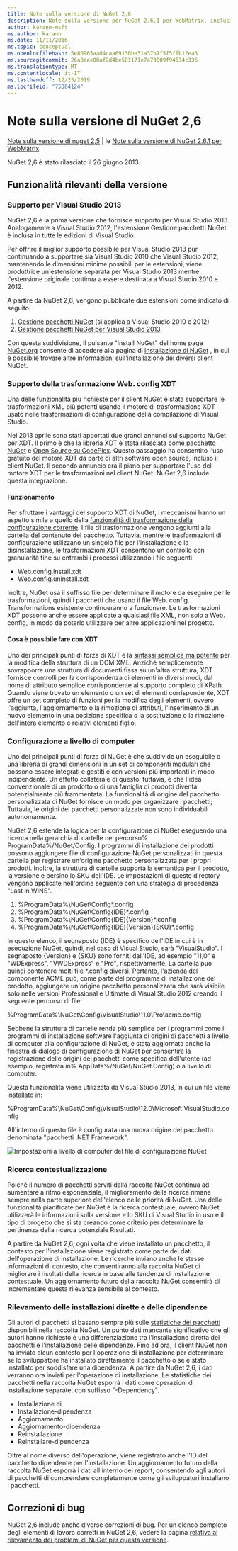 ```yaml
---
title: Note sulla versione di NuGet 2,6
description: Note sulla versione per NuGet 2.6.1 per WebMatrix, inclusi problemi noti, correzioni di bug, funzionalità aggiunte e DCR.
author: karann-msft
ms.author: karann
ms.date: 11/11/2016
ms.topic: conceptual
ms.openlocfilehash: 5e80965aad4caa69130be31a37b7f5f5ffb12ea6
ms.sourcegitcommit: 26a8eae00af2d4be581171e7a73009f94534c336
ms.translationtype: MT
ms.contentlocale: it-IT
ms.lasthandoff: 12/25/2019
ms.locfileid: "75384124"
---
```

# <a name="nuget-26-release-notes"></a>Note sulla versione di NuGet 2,6

[Note sulla versione di nuget 2,5](../release-notes/nuget-2.5.md) | le [Note sulla versione di NuGet 2.6.1 per WebMatrix](../release-notes/nuget-2.6.1-for-webmatrix.md)

NuGet 2,6 è stato rilasciato il 26 giugno 2013.

## <a name="notable-features-in-the-release"></a>Funzionalità rilevanti della versione

### <a name="support-for-visual-studio-2013"></a>Supporto per Visual Studio 2013

NuGet 2,6 è la prima versione che fornisce supporto per Visual Studio 2013. Analogamente a Visual Studio 2012, l'estensione Gestione pacchetti NuGet è inclusa in tutte le edizioni di Visual Studio.

Per offrire il miglior supporto possibile per Visual Studio 2013 pur continuando a supportare sia Visual Studio 2010 che Visual Studio 2012, mantenendo le dimensioni minime possibili per le estensioni, viene produttrice un'estensione separata per Visual Studio 2013 mentre l'estensione originale continua a essere destinata a Visual Studio 2010 e 2012.

A partire da NuGet 2,6, vengono pubblicate due estensioni come indicato di seguito:

1. [Gestione pacchetti NuGet](https://marketplace.visualstudio.com/items?itemName=NuGetTeam.NuGetPackageManager) (si applica a Visual Studio 2010 e 2012)
1. [Gestione pacchetti NuGet per Visual Studio 2013](https://marketplace.visualstudio.com/items?itemName=NuGetTeam.NuGetPackageManagerforVisualStudio2013)

Con questa suddivisione, il pulsante "Install NuGet" del home page [NuGet.org](https://nuget.org) consente di accedere alla pagina di [installazione di NuGet](../install-nuget-client-tools.md) , in cui è possibile trovare altre informazioni sull'installazione dei diversi client NuGet.

<a name="xdt"></a>

### <a name="xdt-webconfig-transformation-support"></a>Supporto della trasformazione Web. config XDT

Una delle funzionalità più richieste per il client NuGet è stata supportare le trasformazioni XML più potenti usando il motore di trasformazione XDT usato nelle trasformazioni di configurazione della compilazione di Visual Studio.

Nel 2013 aprile sono stati apportati due grandi annunci sul supporto NuGet per XDT. Il primo è che la libreria XDT è stata [rilasciata come pacchetto NuGet](https://nuget.org/packages/Microsoft.Web.Xdt) e [Open Source su CodePlex](http://xdt.codeplex.com/). Questo passaggio ha consentito l'uso gratuito del motore XDT da parte di altri software open source, incluso il client NuGet. Il secondo annuncio era il piano per supportare l'uso del motore XDT per le trasformazioni nel client NuGet. NuGet 2,6 include questa integrazione.

#### <a name="how-it-works"></a>Funzionamento

Per sfruttare i vantaggi del supporto XDT di NuGet, i meccanismi hanno un aspetto simile a quello della [funzionalità di trasformazione della configurazione corrente](../create-packages/source-and-config-file-transformations.md).
I file di trasformazione vengono aggiunti alla cartella del contenuto del pacchetto. Tuttavia, mentre le trasformazioni di configurazione utilizzano un singolo file per l'installazione e la disinstallazione, le trasformazioni XDT consentono un controllo con granularità fine su entrambi i processi utilizzando i file seguenti:

- Web.config.install.xdt
- Web.config.uninstall.xdt

Inoltre, NuGet usa il suffisso file per determinare il motore da eseguire per le trasformazioni, quindi i pacchetti che usano il file Web. config. Transformations esistente continueranno a funzionare. Le trasformazioni XDT possono anche essere applicate a qualsiasi file XML, non solo a Web. config, in modo da poterlo utilizzare per altre applicazioni nel progetto.

#### <a name="what-you-can-do-with-xdt"></a>Cosa è possibile fare con XDT

Uno dei principali punti di forza di XDT è la [sintassi semplice ma potente](https://docs.microsoft.com/previous-versions/aspnet/dd465326(v=vs.110)) per la modifica della struttura di un DOM XML. Anziché semplicemente sovrapporre una struttura di documenti fissa su un'altra struttura, XDT fornisce controlli per la corrispondenza di elementi in diversi modi, dal nome di attributo semplice corrispondente al supporto completo di XPath. Quando viene trovato un elemento o un set di elementi corrispondente, XDT offre un set completo di funzioni per la modifica degli elementi, ovvero l'aggiunta, l'aggiornamento o la rimozione di attributi, l'inserimento di un nuovo elemento in una posizione specifica o la sostituzione o la rimozione dell'intera elemento e relativi elementi figlio.

### <a name="machine-wide-configuration"></a>Configurazione a livello di computer

Uno dei principali punti di forza di NuGet è che suddivide un eseguibile o una libreria di grandi dimensioni in un set di componenti modulari che possono essere integrati e gestiti e con versioni più importanti in modo indipendente. Un effetto collaterale di questo, tuttavia, è che l'idea convenzionale di un prodotto o di una famiglia di prodotti diventa potenzialmente più frammentata.
La funzionalità di origine del pacchetto personalizzata di NuGet fornisce un modo per organizzare i pacchetti; Tuttavia, le origini dei pacchetti personalizzate non sono individuabili autonomamente.

NuGet 2,6 estende la logica per la configurazione di NuGet eseguendo una ricerca nella gerarchia di cartelle nel percorso% ProgramData%/NuGet/Config. I programmi di installazione dei prodotti possono aggiungere file di configurazione NuGet personalizzati in questa cartella per registrare un'origine pacchetto personalizzata per i propri prodotti. Inoltre, la struttura di cartelle supporta la semantica per il prodotto, la versione e persino lo SKU dell'IDE. Le impostazioni di queste directory vengono applicate nell'ordine seguente con una strategia di precedenza "Last in WINS".

1. %ProgramData%\NuGet\Config\*.config
2. %ProgramData%\NuGet\Config\{IDE}\*.config
3. %ProgramData%\NuGet\Config\{IDE}\{Version}\*.config
4. %ProgramData%\NuGet\Config\{IDE}\{Version}\{SKU}\*.config

In questo elenco, il segnaposto {IDE} è specifico dell'IDE in cui è in esecuzione NuGet, quindi, nel caso di Visual Studio, sarà "VisualStudio". I segnaposto {Version} e {SKU} sono forniti dall'IDE, ad esempio "11,0" e "WDExpress", "VWDExpress" e "Pro", rispettivamente. La cartella può quindi contenere molti file *.config diversi.
Pertanto, l'azienda del componente ACME può, come parte del programma di installazione del prodotto, aggiungere un'origine pacchetto personalizzata che sarà visibile solo nelle versioni Professional e Ultimate di Visual Studio 2012 creando il seguente percorso di file:

%ProgramData%\NuGet\Config\VisualStudio\11.0\Pro\acme.config

Sebbene la struttura di cartelle renda più semplice per i programmi come i programmi di installazione software l'aggiunta di origini di pacchetti a livello di computer alla configurazione di NuGet, è stata aggiornata anche la finestra di dialogo di configurazione di NuGet per consentire la registrazione delle origini dei pacchetti come specifica dell'utente (ad esempio, registrata in% AppData%/NuGet/NuGet.Config) o a livello di computer.

Questa funzionalità viene utilizzata da Visual Studio 2013, in cui un file viene installato in:

%ProgramData%\NuGet\Config\VisualStudio\12.0\Microsoft.VisualStudio.config

All'interno di questo file è configurata una nuova origine del pacchetto denominata "pacchetti .NET Framework".

![Impostazioni a livello di computer del file di configurazione NuGet](./media/NuGet-Config-File-Machine-Wide.png)

### <a name="contextualizing-search"></a>Ricerca contestualizzazione

Poiché il numero di pacchetti serviti dalla raccolta NuGet continua ad aumentare a ritmo esponenziale, il miglioramento della ricerca rimane sempre nella parte superiore dell'elenco delle priorità di NuGet. Una delle funzionalità pianificate per NuGet è la ricerca contestuale, ovvero NuGet utilizzerà le informazioni sulla versione e lo SKU di Visual Studio in uso e il tipo di progetto che si sta creando come criterio per determinare la pertinenza della ricerca potenziale Risultati.

A partire da NuGet 2,6, ogni volta che viene installato un pacchetto, il contesto per l'installazione viene registrato come parte dei dati dell'operazione di installazione.  Le ricerche inviano anche le stesse informazioni di contesto, che consentiranno alla raccolta NuGet di migliorare i risultati della ricerca in base alle tendenze di installazione contestuale.  Un aggiornamento futuro della raccolta NuGet consentirà di incrementare questa rilevanza sensibile al contesto.

### <a name="tracking-direct-installs-vs-dependency-installs"></a>Rilevamento delle installazioni dirette e delle dipendenze

Gli autori di pacchetti si basano sempre più sulle [statistiche dei pacchetti](http://blog.nuget.org/20130226/Introducing-Package-Statistics.html) disponibili nella raccolta NuGet.  Un punto dati mancante significativo che gli autori hanno richiesto è una differenziazione tra l'installazione diretta dei pacchetti e l'installazione delle dipendenze.  Fino ad ora, il client NuGet non ha inviato alcun contesto per l'operazione di installazione per determinare se lo sviluppatore ha installato direttamente il pacchetto o se è stato installato per soddisfare una dipendenza.
A partire da NuGet 2,6, i dati verranno ora inviati per l'operazione di installazione.  Le statistiche dei pacchetti nella raccolta NuGet esporrà i dati come operazioni di installazione separate, con suffisso "-Dependency".

* Installazione di
* Installazione-dipendenza
* Aggiornamento
* Aggiornamento-dipendenza
* Reinstallazione
* Reinstallare-dipendenza

Oltre al nome diverso dell'operazione, viene registrato anche l'ID del pacchetto dipendente per l'installazione.  Un aggiornamento futuro della raccolta NuGet esporrà i dati all'interno dei report, consentendo agli autori di pacchetti di comprendere completamente come gli sviluppatori installano i pacchetti.

## <a name="bug-fixes"></a>Correzioni di bug

NuGet 2,6 include anche diverse correzioni di bug. Per un elenco completo degli elementi di lavoro corretti in NuGet 2,6, vedere la pagina [relativa al rilevamento dei problemi di NuGet per questa versione](https://nuget.codeplex.com/workitem/list/advanced?keyword=&status=Closed&type=All&priority=All&release=NuGet%202.6&assignedTo=All&component=All&sortField=LastUpdatedDate&sortDirection=Descending&page=0&reasonClosed=All).